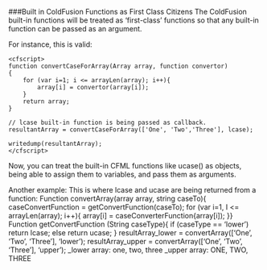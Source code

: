 ###Built in ColdFusion Functions as First Class Citizens
The ColdFusion built-in functions will be treated as ‘first-class’ functions so that any built-in function can be passed as an argument.

For instance, this is valid:

    <cfscript>
    function convertCaseForArray(Array array, function convertor)
    {
        for (var i=1; i <= arrayLen(array); i++){
            array[i] = convertor(array[i]);
        } 
        return array;
    }

    // lcase built-in function is being passed as callback.
    resultantArray = convertCaseForArray(['One', 'Two','Three'], lcase); 

    writedump(resultantArray);
    </cfscript>

Now, you can treat the built-in CFML functions  like ucase() as objects, being able to assign them to variables, and pass them as arguments.

Another example:
This is where lcase and ucase are being returned from a function:
    Function convertArray(array array, string caseTo){
	   caseConvertFunction = getConvertFunction(caseTo);
	   for (var i=1, I <= arrayLen(array); i++){
		  array[i] = caseConverterFunction{array[i]);
	   }}
       Function getConvertFunction (String caseType){
	       if (caseType == ‘lower’) return lcase; else return ucase;
       }
       resultArray_lower = convertArray([‘One’, ‘Two’, ‘Three’], ‘lower’);
       resultArray_upper = convertArray([‘One’, ‘Two’, ‘Three’], ‘upper’);
_lower array: one, two, three
_upper array: ONE, TWO, THREE
